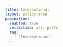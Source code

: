 ```yaml
---
title: International
layout: policy-area
pagination:
  enabled: true
  collection: all, posts
  tag:
    - "International"
---
```

